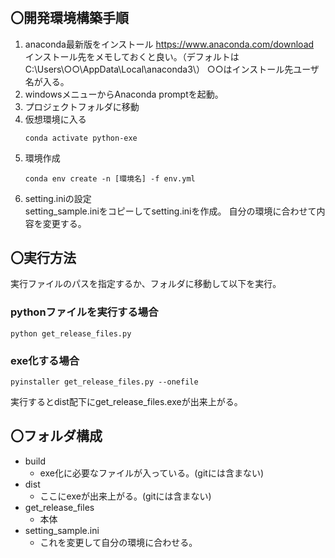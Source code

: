 # 


## 〇開発環境構築手順
1. anaconda最新版をインストール
https://www.anaconda.com/download  
インストール先をメモしておくと良い。（デフォルトはC:\Users\○○\AppData\Local\anaconda3\）
○○はインストール先ユーザ名が入る。
2. windowsメニューからAnaconda promptを起動。
3. プロジェクトフォルダに移動 
4. 仮想環境に入る
    ```shell
    conda activate python-exe
    ```
5. 環境作成
    ```shell
   conda env create -n [環境名] -f env.yml
    ```
6. setting.iniの設定  
setting_sample.iniをコピーしてsetting.iniを作成。
自分の環境に合わせて内容を変更する。

## 〇実行方法
実行ファイルのパスを指定するか、フォルダに移動して以下を実行。
### pythonファイルを実行する場合
```shell
python get_release_files.py
```

### exe化する場合
```shell
pyinstaller get_release_files.py --onefile
```
実行するとdist配下にget_release_files.exeが出来上がる。

## 〇フォルダ構成
- build
    - exe化に必要なファイルが入っている。(gitには含まない)
- dist
    - ここにexeが出来上がる。(gitには含まない)
- get_release_files
    - 本体
- setting_sample.ini
    - これを変更して自分の環境に合わせる。